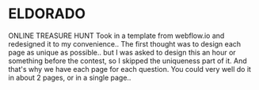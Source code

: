 # ELDORADO
 ONLINE TREASURE HUNT
Took in a template from webflow.io and redesigned it to my convenience.. 
The first thought was to design each page as unique as possible.. but I was asked to design this an hour or something before the contest, so I skipped the uniqueness part of it.
And that's why we have each page for each question. You could very well do it in about 2 pages, or in a single page.. 
